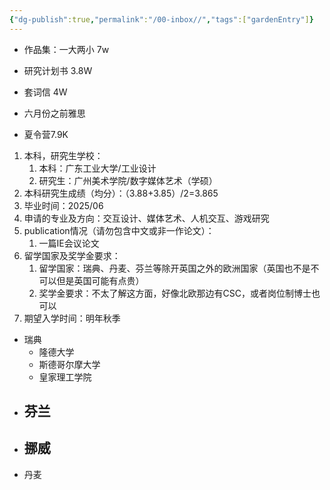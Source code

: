 ```yaml
---
{"dg-publish":true,"permalink":"/00-inbox//","tags":["gardenEntry"]}
---
```




- 作品集：一大两小 7w




- 研究计划书 3.8W

- 套词信 4W

- 六月份之前雅思

- 夏令营7.9K




1. 本科，研究生学校：
	1. 本科：广东工业大学/工业设计
	2. 研究生：广州美术学院/数字媒体艺术（学硕）
2. 本科研究生成绩（均分）：（3.88+3.85）/2=3.865
3. 毕业时间：2025/06
4. 申请的专业及方向：交互设计、媒体艺术、人机交互、游戏研究
5. publication情况（请勿包含中文或非一作论文）：
	1. 一篇IE会议论文
6. 留学国家及奖学金要求：
	1. 留学国家：瑞典、丹麦、芬兰等除开英国之外的欧洲国家（英国也不是不可以但是英国可能有点贵）
	2. 奖学金要求：不太了解这方面，好像北欧那边有CSC，或者岗位制博士也可以
7. 期望入学时间：明年秋季


- 瑞典
	- 隆德大学
	- 斯德哥尔摩大学
	- 皇家理工学院
- 芬兰
	- 
- 挪威
	- 
- 丹麦










